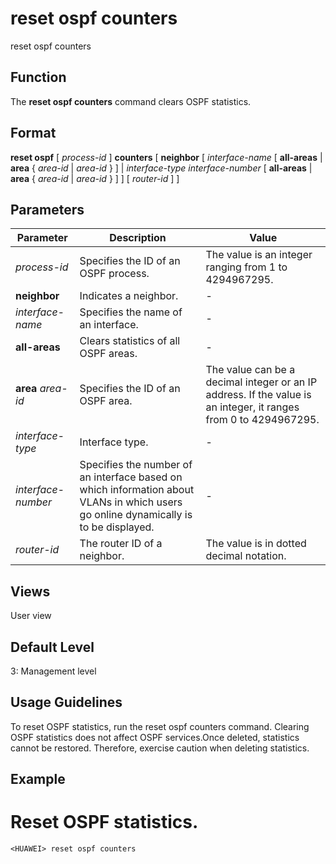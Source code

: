 reset ospf counters
===================

reset ospf counters

Function
--------



The **reset ospf counters** command clears OSPF statistics.




Format
------

**reset ospf** [ *process-id* ] **counters** [ **neighbor** [ *interface-name* [ **all-areas** | **area** { *area-id* | *area-id* } ] | *interface-type* *interface-number* [ **all-areas** | **area** { *area-id* | *area-id* } ] ] [ *router-id* ] ]


Parameters
----------

| Parameter | Description | Value |
| --- | --- | --- |
| *process-id* | Specifies the ID of an OSPF process. | The value is an integer ranging from 1 to 4294967295. |
| **neighbor** | Indicates a neighbor. | - |
| *interface-name* | Specifies the name of an interface. | - |
| **all-areas** | Clears statistics of all OSPF areas. | - |
| **area** *area-id* | Specifies the ID of an OSPF area. | The value can be a decimal integer or an IP address. If the value is an integer, it ranges from 0 to 4294967295. |
| *interface-type* | Interface type. | - |
| *interface-number* | Specifies the number of an interface based on which information about VLANs in which users go online dynamically is to be displayed. | - |
| *router-id* | The router ID of a neighbor. | The value is in dotted decimal notation. |



Views
-----

User view


Default Level
-------------

3: Management level


Usage Guidelines
----------------

To reset OSPF statistics, run the reset ospf counters command. Clearing OSPF statistics does not affect OSPF services.Once deleted, statistics cannot be restored. Therefore, exercise caution when deleting statistics.


Example
-------

# Reset OSPF statistics.
```
<HUAWEI> reset ospf counters

```
